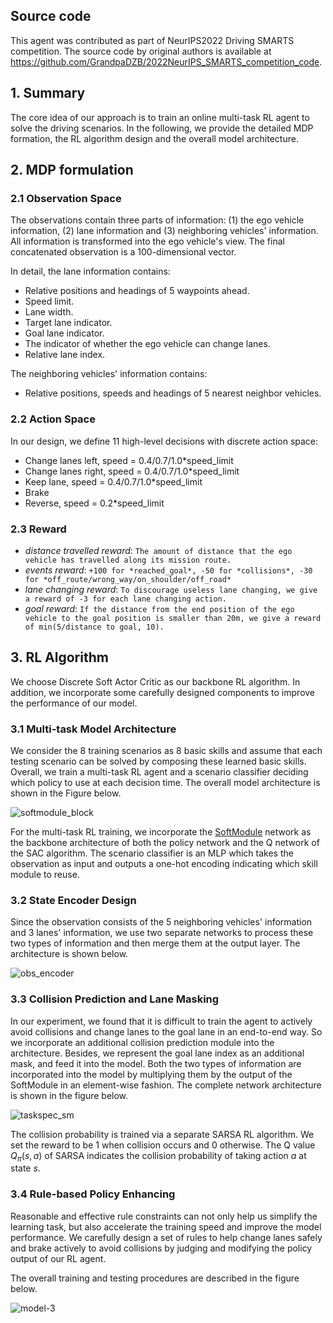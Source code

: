## Source code
This agent was contributed as part of NeurIPS2022 Driving SMARTS competition. The source code by original authors is available at https://github.com/GrandpaDZB/2022NeurIPS_SMARTS_competition_code.

## 1. Summary

The core idea of our approach is to train an online multi-task RL agent to solve the driving scenarios. In the following, we provide the detailed MDP formation, the RL algorithm design and the overall model architecture.

## 2. MDP formulation

### 2.1 Observation Space

The observations contain three parts of information: (1) the ego vehicle information, (2) lane information and (3)
neighboring vehicles' information. All information is transformed into the ego vehicle's view. The final concatenated
observation is a 100-dimensional vector.

In detail, the lane information contains:

- Relative positions and headings of 5 waypoints ahead.
- Speed limit.
- Lane width.
- Target lane indicator.
- Goal lane indicator.
- The indicator of whether the ego vehicle can change lanes.
- Relative lane index.

The neighboring vehicles' information contains:

- Relative positions, speeds and headings of 5 nearest neighbor vehicles.

### 2.2 Action Space

In our design, we define 11 high-level decisions with discrete action space:

- Change lanes left, speed = 0.4/0.7/1.0*speed_limit
- Change lanes right, speed = 0.4/0.7/1.0*speed_limit
- Keep lane, speed = 0.4/0.7/1.0*speed_limit
- Brake
- Reverse, speed = 0.2*speed_limit

### 2.3 Reward

- *distance travelled reward*: `The amount of distance that the ego vehicle has travelled along its mission route.`
- *events reward*: `+100 for *reached_goal*, -50 for *collisions*, -30 for *off_route/wrong_way/on_shoulder/off_road*`
- *lane changing reward*: `To discourage useless lane changing, we give a reward of -3 for each lane changing action.`
- *goal reward*: `If the distance from the end position of the ego vehicle to the goal position is smaller than 20m, we give a reward of min(5/distance to goal, 10).`

## 3. RL Algorithm

We choose Discrete Soft Actor Critic as our backbone RL algorithm. In addition, we incorporate some carefully designed components to improve the performance of our model.

### 3.1 Multi-task Model Architecture

We consider the 8 training scenarios as 8 basic skills and assume that each testing scenario can be solved by composing these learned basic skills. Overall, we train a multi-task RL agent and a scenario classifier deciding which policy to use at each decision time. The overall model architecture is shown in the Figure below.

![softmodule_block](./docs/softmodule_block.jpg)

For the multi-task RL training, we incorporate the [SoftModule](https://arxiv.org/abs/2003.13661) network as the backbone architecture of both the policy network and the Q network of the SAC algorithm. The scenario classifier is an MLP which takes the observation as input and outputs a one-hot encoding indicating which skill module to reuse.

### 3.2 State Encoder Design

Since the observation consists of the 5 neighboring vehicles' information and 3 lanes' information, we use two separate networks to process these two types of information and then merge them at the output layer. The architecture is shown below.

![obs_encoder](./docs/obs_encoder.jpg)

### 3.3 Collision Prediction and Lane Masking

In our experiment, we found that it is difficult to train the agent to actively avoid collisions and change lanes to the goal lane in an end-to-end way. So we incorporate an additional collision prediction module into the architecture. Besides, we represent the goal lane index as an additional mask, and feed it into the model. Both the two types of information are incorporated into the model by multiplying them by the output of the SoftModule in an element-wise fashion. The complete network architecture is shown in the figure below.

![taskspec_sm](./docs/taskspec_sm.jpg)

The collision probability is trained via a separate SARSA RL algorithm. We set the reward to be 1 when collision occurs and 0 otherwise. The Q value $Q_\pi(s,a)$ of SARSA indicates the collision probability of taking action $a$ at state $s$.

### 3.4 Rule-based Policy Enhancing

Reasonable and effective rule constraints can not only help us simplify the learning task, but also accelerate the training speed and improve the model performance. We carefully design a set of rules to help change lanes safely and brake actively to avoid collisions by judging and modifying the policy output of our RL agent.

The overall training and testing procedures are described in the figure below.

![model-3](./docs/model-3.jpg)
